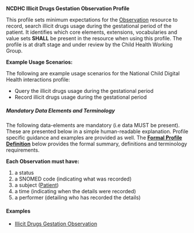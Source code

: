 **NCDHC Illicit Drugs Gestation Observation Profile**

This profile sets minimum expectations for the [Observation] resource to record, search illicit drugs usage during the gestational period of the patient. It identifies which core elements, extensions, vocabularies and value sets **SHALL** be present in the resource when using this profile. The profile is at draft stage and under review by the Child Health Working Group. 

**Example Usage Scenarios:**

The following are example usage scenarios for the National Child Digital Health interactions
profile:

-   Query the illicit drugs usage during the gestational period
-   Record illicit drugs usage during the gestational period

##### Mandatory Data Elements and Terminology


The following data-elements are mandatory (i.e data MUST be present). These are presented below in a simple human-readable explanation.  Profile specific guidance and examples are provided as well.  The [**Formal Profile Definition**](#profile) below provides the  formal summary, definitions and terminology requirements.  

**Each Observation must have:**

1.  a status  
1.  a SNOMED code (indicating what was recorded)
1.  a subject ([Patient])
1.  a time (indicating when the details were recorded)
1.	a performer (detailing who has recorded the details)






#### Examples

- [Illicit Drugs Gestation Observation](ncdhc-observation-illicit-drugs-gestation-example.html)

[Observation]: http://hl7.org/fhir/observation.html
[extensible]: http://hl7.org/fhir/terminologies.html#extensible
[General Guidance Section]: definitions.html
[Patient]: http://build.fhir.org/ig/hl7au/au-fhir-childhealth/StructureDefinition-ncdhc-patient-expectant-mother.html
